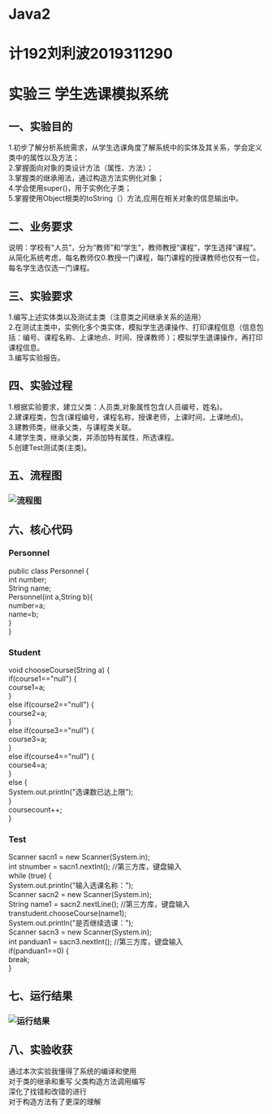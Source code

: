 # Java2
# 计192刘利波2019311290
# 实验三 学生选课模拟系统
## 一、实验目的
1.初步了解分析系统需求，从学生选课角度了解系统中的实体及其关系，学会定义类中的属性以及方法；  
2.掌握面向对象的类设计方法（属性、方法）；  
3.掌握类的继承用法，通过构造方法实例化对象；  
4.学会使用super()，用于实例化子类；  
5.掌握使用Object根类的toString（）方法,应用在相关对象的信息输出中。
## 二、业务要求
说明：学校有“人员”，分为“教师”和“学生”，教师教授“课程”，学生选择“课程”。从简化系统考虑，每名教师仅0.教授一门课程，每门课程的授课教师也仅有一位，每名学生选仅选一门课程。
 
 
 
## 三、实验要求
1.编写上述实体类以及测试主类（注意类之间继承关系的适用）  
2.在测试主类中，实例化多个类实体，模拟学生选课操作、打印课程信息（信息包括：编号、课程名称、上课地点、时间、授课教师 ）；模拟学生退课操作，再打印课程信息。   
3.编写实验报告。  
## 四、实验过程
1.根据实验要求，建立父类：人员类,对象属性包含(人员编号，姓名)。  
2.建课程类，包含(课程编号，课程名称，授课老师，上课时间，上课地点)。  
3.建教师类，继承父类，与课程类关联。  
4.建学生类，继承父类，并添加特有属性，所选课程。  
5.创建Test测试类(主类)。  
## 五、流程图
### ![流程图](https://github.com/bobo848/Java2/blob/main/%E6%B5%81%E7%A8%8B%E5%9B%BE.png)




## 六、核心代码
### Personnel
public class Personnel {  
	int number;  
	String name;  
	Personnel(int a,String b){  
		number=a;  
		name=b;  
	}  
}  

### Student
void chooseCourse(String a) {  
		if(course1=="null") {  
			course1=a;  
		}  
		else if(course2=="null") {  
			course2=a;  	
		}  
		else if(course3=="null") {  
			course3=a;  
		}  
		else if(course4=="null") {  
			course4=a;  	
		}  
		else {  
			System.out.println("选课数已达上限");  
		}  
		coursecount++;  
	}  
 
 ### Test
 Scanner sacn1 = new Scanner(System.in);   
		int stnumber = sacn1.nextInt(); //第三方库，键盘输入  
		while (true) {  
			System.out.println("输入选课名称：");  
			Scanner sacn2 = new Scanner(System.in);  
			String name1 = sacn2.nextLine(); //第三方库，键盘输入  
			transtudent.chooseCourse(name1);    
			System.out.println("是否继续选课：");  
			Scanner sacn3 = new Scanner(System.in);   
			int panduan1 = sacn3.nextInt(); //第三方库，键盘输入  
			if(panduan1==0) {  
				break;  
			}  

## 七、运行结果
### ![运行结果](https://github.com/bobo848/Java2/blob/main/实验三运行截图.JPG)
## 八、实验收获
通过本次实验我懂得了系统的编译和使用  
对于类的继承和重写 父类构造方法调用编写  
深化了找错和改错的进行  
对于构造方法有了更深的理解  

